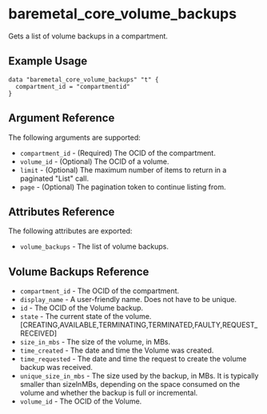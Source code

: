 # baremetal\_core\_volume\_backups

Gets a list of volume backups in a compartment.

## Example Usage

```
data "baremetal_core_volume_backups" "t" {
  compartment_id = "compartmentid"
}
```

## Argument Reference

The following arguments are supported:

* `compartment_id` - (Required) The OCID of the compartment.
* `volume_id` - (Optional) The OCID of a volume.
* `limit` - (Optional) The maximum number of items to return in a paginated "List" call.
* `page` - (Optional) The pagination token to continue listing from.


## Attributes Reference

The following attributes are exported:

* `volume_backups` - The list of volume backups.

## Volume Backups Reference
* `compartment_id` - The OCID of the compartment.
* `display_name` - A user-friendly name. Does not have to be unique.
* `id` - The OCID of the Volume backup.
* `state` - The current state of the volume. [CREATING,AVAILABLE,TERMINATING,TERMINATED,FAULTY,REQUEST_RECEIVED]
* `size_in_mbs` - The size of the volume, in MBs.
* `time_created` - The date and time the Volume was created.
* `time_requested` - The date and time the request to create the volume backup was received.
* `unique_size_in_mbs` - The size used by the backup, in MBs. It is typically smaller than sizeInMBs, depending on the space consumed on the volume and whether the backup is full or incremental.
* `volume_id` - The OCID of the Volume.

